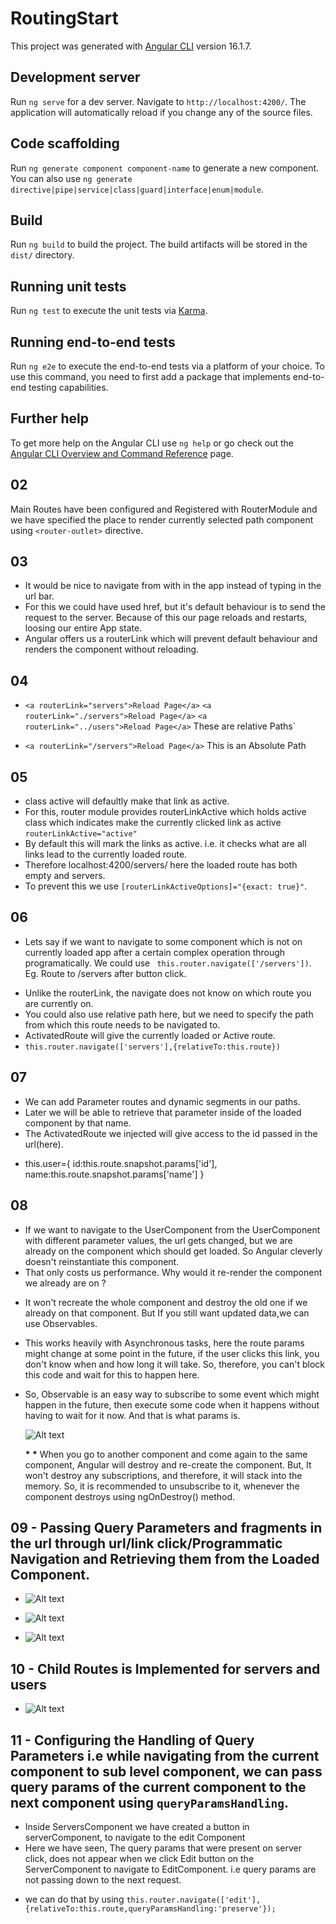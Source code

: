 # RoutingStart

This project was generated with [Angular CLI](https://github.com/angular/angular-cli) version 16.1.7.

## Development server

Run `ng serve` for a dev server. Navigate to `http://localhost:4200/`. The application will automatically reload if you change any of the source files.

## Code scaffolding

Run `ng generate component component-name` to generate a new component. You can also use `ng generate directive|pipe|service|class|guard|interface|enum|module`.

## Build

Run `ng build` to build the project. The build artifacts will be stored in the `dist/` directory.

## Running unit tests

Run `ng test` to execute the unit tests via [Karma](https://karma-runner.github.io).

## Running end-to-end tests

Run `ng e2e` to execute the end-to-end tests via a platform of your choice. To use this command, you need to first add a package that implements end-to-end testing capabilities.

## Further help

To get more help on the Angular CLI use `ng help` or go check out the [Angular CLI Overview and Command Reference](https://angular.io/cli) page.

## 02

Main Routes have been configured and Registered with RouterModule and we have specified the place to render currently selected path component using `<router-outlet>` directive.

## 03

- It would be nice to navigate from with in the app instead of typing in the url bar.
- For this we could have used href, but it's default behaviour is to send the request to the server. Because of this our page reloads and restarts, loosing our entire App state.
- Angular offers us a routerLink which will prevent default behaviour and renders the component without reloading.

## 04

- `<a routerLink="servers">Reload Page</a>`
  `<a routerLink="./servers">Reload Page</a>`
  `<a routerLink="../users">Reload Page</a>`
  These are relative Paths`

- `<a routerLink="/servers">Reload Page</a>`
  This is an Absolute Path

## 05

- class active will defaultly make that link as active.
- For this, router module provides routerLinkActive which holds active class which indicates make the currently clicked link as active `routerLinkActive="active"`
- By default this will mark the links as active. i.e. it checks what are all links lead to the currently loaded route.
- Therefore localhost:4200/servers/ here the loaded route has both empty and servers.
- To prevent this we use `[routerLinkActiveOptions]="{exact: true}"`.

## 06

- Lets say if we want to navigate to some component which is not on currently loaded app after a certain complex operation through programatically. We could use ` this.router.navigate(['/servers'])`. Eg. Route to /servers after button click.

* Unlike the routerLink, the navigate does not know on which route you are currently on.
* You could also use relative path here, but we need to specify the path from which this route needs to be navigated to.
* ActivatedRoute will give the currently loaded or Active route.
* `this.router.navigate(['servers'],{relativeTo:this.route})`

## 07

- We can add Parameter routes and dynamic segments in our paths.
- Later we will be able to retrieve that parameter inside of the loaded component by that name.
- The ActivatedRoute we injected will give access to the id passed in the url(here).

* this.user={
  id:this.route.snapshot.params['id'],
  name:this.route.snapshot.params['name']
  }

## 08

- If we want to navigate to the UserComponent from the UserComponent with different parameter values, the url gets changed, but we are already on the component which should get loaded. So Angular cleverly doesn't reinstantiate this component.
- That only costs us performance. Why would it re-render the component we already are on ?

* It won't recreate the whole component and destroy the old one if we already on that component. But If you still want updated data,we can use Observables.
* This works heavily with Asynchronous tasks, here the route params might change at some point in the future, if the user clicks this link, you don't know when and how long it will take. So, therefore, you can't block this code and wait for this to happen here.
* So, Observable is an easy way to subscribe to some event which might happen in the future, then execute some code when it happens without having to wait for it now. And that is what params is.

  ![Alt text](image.png)

  **\* \*** When you go to another component and come again to the same component, Angular will destroy and re-create the component. But, It won't destroy any subscriptions, and therefore, it will stack into the memory. So, it is recommended to unsubscribe to it, whenever the component destroys using ngOnDestroy() method.

## 09 - Passing Query Parameters and fragments in the url through url/link click/Programmatic Navigation and Retrieving them from the Loaded Component.

- ![Alt text](image-3.png)

- ![Alt text](image-2.png)

- ![Alt text](image-1.png)

## 10 - Child Routes is Implemented for servers and users

- ![Alt text](image-4.png)

## 11 - Configuring the Handling of Query Parameters i.e while navigating from the current component to sub level component, we can pass query params of the current component to the next component using `queryParamsHandling`.

- Inside ServersComponent we have created a button in serverComponent, to navigate to the edit Component
- Here we have seen, The query params that were present on server click, does not appear when we click Edit button on the ServerComponent to navigate to EditComponent. i.e query params are not passing down to the next request.

* we can do that by using `this.router.navigate(['edit'],{relativeTo:this.route,queryParamsHandling:'preserve'});`
